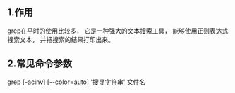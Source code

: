 ## 1.作用
grep在平时的使用比较多， 它是一种强大的文本搜索工具， 能够使用正则表达式搜索文本， 并把搜索的结果打印出来。
## 2.常见命令参数
 grep   [-acinv]   [--color=auto]   '搜寻字符串'   文件名
 
